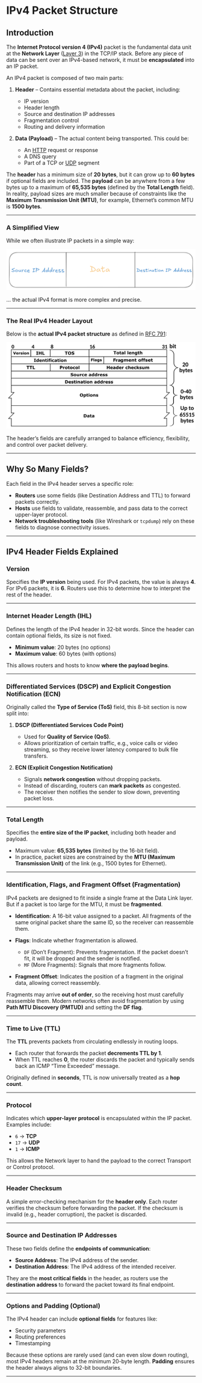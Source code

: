 # IPv4 Packet Structure

## Introduction

The **Internet Protocol version 4 (IPv4)** packet is the fundamental data unit at the **Network Layer** ([Layer 3](../fundamentals-of-networking/osi-model.md)) in the TCP/IP stack.
Before any piece of data can be sent over an IPv4-based network, it must be **encapsulated** into an IP packet.

An IPv4 packet is composed of two main parts:

1. **Header** – Contains essential metadata about the packet, including:

   * IP version
   * Header length
   * Source and destination IP addresses
   * Fragmentation control
   * Routing and delivery information

2. **Data (Payload)** – The actual content being transported. This could be:

   * An [HTTP](https://github.com/pourist/API-and-Web-Services-Fundamentals/blob/main/docs/fundamentals/http.md) request or response
   * A DNS query
   * Part of a TCP or [UDP](/docs/udp/udp.md) segment

The **header** has a minimum size of **20 bytes**, but it can grow up to **60 bytes** if optional fields are included.
The **payload** can be anywhere from a few bytes up to a maximum of **65,535 bytes** (defined by the **Total Length** field). In reality, payload sizes are much smaller because of constraints like the **Maximum Transmission Unit (MTU)**, for example, Ethernet’s common MTU is **1500 bytes**.

---

### A Simplified View

While we often illustrate IP packets in a simple way:

![Simplified IP Packet](/assets/images/ip-packet.png)

… the actual IPv4 format is more complex and precise.

---

### The Real IPv4 Header Layout

Below is the **actual IPv4 packet structure** as defined in [RFC 791](https://www.rfc-editor.org/rfc/rfc791):

![IPv4 Header Structure](/assets/images/IPv4_Packet-en.svg.png)

The header’s fields are carefully arranged to balance efficiency, flexibility, and control over packet delivery.

---

## Why So Many Fields?

Each field in the IPv4 header serves a specific role:

* **Routers** use some fields (like Destination Address and TTL) to forward packets correctly.
* **Hosts** use fields to validate, reassemble, and pass data to the correct upper-layer protocol.
* **Network troubleshooting tools** (like Wireshark or `tcpdump`) rely on these fields to diagnose connectivity issues.

---

## IPv4 Header Fields Explained

### Version

Specifies the **IP version** being used.
For IPv4 packets, the value is always **4**. For IPv6 packets, it is **6**.
Routers use this to determine how to interpret the rest of the header.

---

### Internet Header Length (IHL)

Defines the length of the IPv4 header in 32-bit words.
Since the header can contain optional fields, its size is not fixed.

* **Minimum value**: 20 bytes (no options)
* **Maximum value**: 60 bytes (with options)

This allows routers and hosts to know **where the payload begins**.

---

### Differentiated Services (DSCP) and Explicit Congestion Notification (ECN)

Originally called the **Type of Service (ToS)** field, this 8-bit section is now split into:

1. **DSCP (Differentiated Services Code Point)**

   * Used for **Quality of Service (QoS)**.
   * Allows prioritization of certain traffic, e.g., voice calls or video streaming, so they receive lower latency compared to bulk file transfers.

2. **ECN (Explicit Congestion Notification)**

   * Signals **network congestion** without dropping packets.
   * Instead of discarding, routers can **mark packets** as congested.
   * The receiver then notifies the sender to slow down, preventing packet loss.

---

### Total Length

Specifies the **entire size of the IP packet**, including both header and payload.

* Maximum value: **65,535 bytes** (limited by the 16-bit field).
* In practice, packet sizes are constrained by the **MTU (Maximum Transmission Unit)** of the link (e.g., 1500 bytes for Ethernet).

---

### Identification, Flags, and Fragment Offset (Fragmentation)

IPv4 packets are designed to fit inside a single frame at the Data Link layer.
But if a packet is too large for the MTU, it must be **fragmented**.

* **Identification**: A 16-bit value assigned to a packet. All fragments of the same original packet share the same ID, so the receiver can reassemble them.
* **Flags**: Indicate whether fragmentation is allowed.

  * `DF` (Don’t Fragment): Prevents fragmentation. If the packet doesn’t fit, it will be dropped and the sender is notified.
  * `MF` (More Fragments): Signals that more fragments follow.
* **Fragment Offset**: Indicates the position of a fragment in the original data, allowing correct reassembly.

Fragments may arrive **out of order**, so the receiving host must carefully reassemble them.
Modern networks often avoid fragmentation by using **Path MTU Discovery (PMTUD)** and setting the **DF flag**.

---

### Time to Live (TTL)

The **TTL** prevents packets from circulating endlessly in routing loops.

* Each router that forwards the packet **decrements TTL by 1**.
* When TTL reaches **0**, the router discards the packet and typically sends back an ICMP “Time Exceeded” message.

Originally defined in **seconds**, TTL is now universally treated as a **hop count**.

---

### Protocol

Indicates which **upper-layer protocol** is encapsulated within the IP packet. Examples include:

* `6` → **TCP**
* `17` → **UDP**
* `1` → **ICMP**

This allows the Network layer to hand the payload to the correct Transport or Control protocol.

---

### Header Checksum

A simple error-checking mechanism for the **header only**.
Each router verifies the checksum before forwarding the packet.
If the checksum is invalid (e.g., header corruption), the packet is discarded.

---

### Source and Destination IP Addresses

These two fields define the **endpoints of communication**:

* **Source Address**: The IPv4 address of the sender.
* **Destination Address**: The IPv4 address of the intended receiver.

They are the **most critical fields** in the header, as routers use the **destination address** to forward the packet toward its final endpoint.

---

### Options and Padding (Optional)

The IPv4 header can include **optional fields** for features like:

* Security parameters
* Routing preferences
* Timestamping

Because these options are rarely used (and can even slow down routing), most IPv4 headers remain at the minimum 20-byte length.
**Padding** ensures the header always aligns to 32-bit boundaries.

---